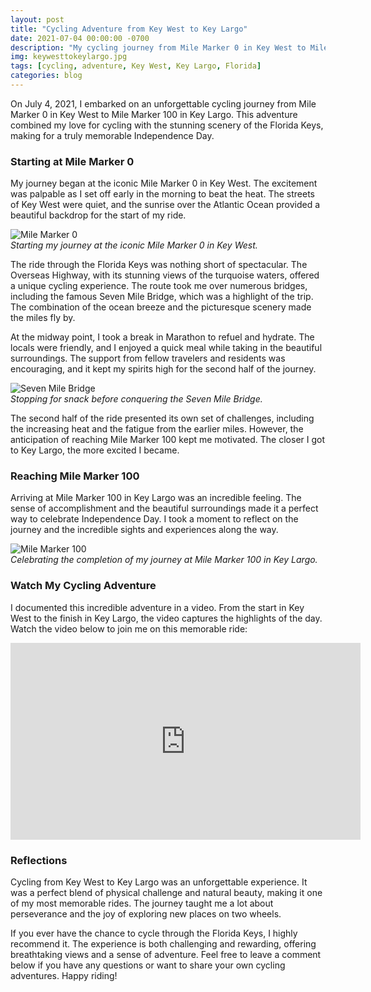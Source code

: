 ```yaml
---
layout: post
title: "Cycling Adventure from Key West to Key Largo"
date: 2021-07-04 00:00:00 -0700
description: "My cycling journey from Mile Marker 0 in Key West to Mile Marker 100 in Key Largo on July 4, 2021."
img: keywesttokeylargo.jpg
tags: [cycling, adventure, Key West, Key Largo, Florida]
categories: blog
---
```


On July 4, 2021, I embarked on an unforgettable cycling journey from Mile Marker 0 in Key West to Mile Marker 100 in Key Largo. This adventure combined my love for cycling with the stunning scenery of the Florida Keys, making for a truly memorable Independence Day.

### Starting at Mile Marker 0

My journey began at the iconic Mile Marker 0 in Key West. The excitement was palpable as I set off early in the morning to beat the heat. The streets of Key West were quiet, and the sunrise over the Atlantic Ocean provided a beautiful backdrop for the start of my ride.

![Mile Marker 0](/mitchtorkelson/assets/img/for_posts/milemarker0.jpg)  
*Starting my journey at the iconic Mile Marker 0 in Key West.*

The ride through the Florida Keys was nothing short of spectacular. The Overseas Highway, with its stunning views of the turquoise waters, offered a unique cycling experience. The route took me over numerous bridges, including the famous Seven Mile Bridge, which was a highlight of the trip. The combination of the ocean breeze and the picturesque scenery made the miles fly by.

At the midway point, I took a break in Marathon to refuel and hydrate. The locals were friendly, and I enjoyed a quick meal while taking in the beautiful surroundings. The support from fellow travelers and residents was encouraging, and it kept my spirits high for the second half of the journey.

![Seven Mile Bridge](/mitchtorkelson/assets/img/for_posts/halfway.jpg)  
*Stopping for snack before conquering the Seven Mile Bridge.*

The second half of the ride presented its own set of challenges, including the increasing heat and the fatigue from the earlier miles. However, the anticipation of reaching Mile Marker 100 kept me motivated. The closer I got to Key Largo, the more excited I became.

### Reaching Mile Marker 100

Arriving at Mile Marker 100 in Key Largo was an incredible feeling. The sense of accomplishment and the beautiful surroundings made it a perfect way to celebrate Independence Day. I took a moment to reflect on the journey and the incredible sights and experiences along the way.

![Mile Marker 100](/mitchtorkelson/assets/img/for_posts/milemarker100.jpg)  
*Celebrating the completion of my journey at Mile Marker 100 in Key Largo.*

### Watch My Cycling Adventure

I documented this incredible adventure in a video. From the start in Key West to the finish in Key Largo, the video captures the highlights of the day. Watch the video below to join me on this memorable ride:

<div class="video-container">
  <iframe width="560" height="315" src="https://www.youtube.com/embed/6JPd7R6z6z4?start=34" frameborder="0" allowfullscreen></iframe>
</div>

### Reflections

Cycling from Key West to Key Largo was an unforgettable experience. It was a perfect blend of physical challenge and natural beauty, making it one of my most memorable rides. The journey taught me a lot about perseverance and the joy of exploring new places on two wheels.

If you ever have the chance to cycle through the Florida Keys, I highly recommend it. The experience is both challenging and rewarding, offering breathtaking views and a sense of adventure. Feel free to leave a comment below if you have any questions or want to share your own cycling adventures. Happy riding!
